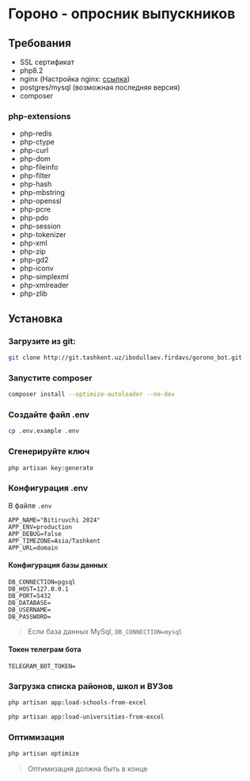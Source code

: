 # Гороно - опросник выпускников

## Требования

- SSL сертификат
- php8.2
- nginx (Настройка nginx: <a href="https://laravel.com/docs/11.x/deployment#nginx">ссылка</a>)
- postgres/mysql (возможная последняя версия)
- composer

### php-extensions

- php-redis
- php-ctype
- php-curl
- php-dom
- php-fileinfo
- php-filter
- php-hash
- php-mbstring
- php-openssl
- php-pcre
- php-pdo
- php-session
- php-tokenizer
- php-xml
- php-zip
- php-gd2
- php-iconv
- php-simplexml
- php-xmlreader
- php-zlib

## Установка

### Загрузите из git:

```bash
git clone http://git.tashkent.uz/ibodullaev.firdavs/gorono_bot.git
```

### Запустите composer

```bash
composer install --optimize-autoloader --no-dev
```

### Создайте файл .env

```bash
cp .env.example .env
```

### Сгенерируйте ключ

```bash
php artisan key:generate
```

### Конфигурация .env

В файле `.env`

```dotenv
APP_NAME="Bitiruvchi 2024"
APP_ENV=production
APP_DEBUG=false
APP_TIMEZONE=Asia/Tashkent
APP_URL=domain
```

#### Конфигурация базы данных

```dotenv
DB_CONNECTION=pgsql
DB_HOST=127.0.0.1
DB_PORT=5432
DB_DATABASE=
DB_USERNAME=
DB_PASSWORD=
```

> Если база данных MySql, `DB_CONNECTION=mysql`

#### Токен телеграм бота

```dotnev
TELEGRAM_BOT_TOKEN=
```

### Загрузка списка районов, школ и ВУЗов

```bash
php artisan app:load-schools-from-excel
```

```bash
php artisan app:load-universities-from-excel
```


### Оптимизация

```bash
php artisan optimize
```
> Оптимизация должна быть в конце
